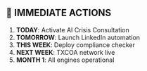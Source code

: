 ## 🚨 IMMEDIATE ACTIONS

1. **TODAY**: Activate AI Crisis Consultation
2. **TOMORROW**: Launch LinkedIn automation
3. **THIS WEEK**: Deploy compliance checker
4. **NEXT WEEK**: TXCOA network live
5. **MONTH 1**: All engines operational
